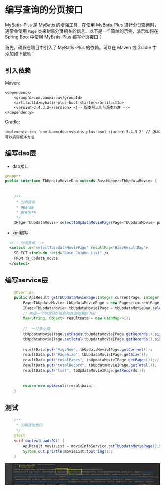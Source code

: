 # 编写查询的分页接口


MyBatis-Plus 是 MyBatis 的增强工具，在使用 MyBatis-Plus 进行分页查询时，通常会使用 `Page` 类来封装分页相关的信息。以下是一个简单的示例，演示如何在 Spring Boot 中使用 MyBatis-Plus 编写分页接口：

首先，确保在项目中引入了 MyBatis-Plus 的依赖。可以在 Maven 或 Gradle 中添加如下依赖：

## 引入依赖

Maven:

```
<dependency>
    <groupId>com.baomidou</groupId>
    <artifactId>mybatis-plus-boot-starter</artifactId>
    <version>3.4.3.2</version> <!-- 版本号以实际版本为准 -->
</dependency>

```

Gradle:

```
implementation 'com.baomidou:mybatis-plus-boot-starter:3.4.3.2' // 版本号以实际版本为准
```



## 编写dao层

- dao接口

```java
@Mapper
public interface TbUpdataMovieDao extends BaseMapper<TbUpdataMovie> {


    /**
     * 分页查询
     * @param
     * @return
     */
    IPage<TbUpdataMovie> selectTbUpdataMoviePage(Page<TbUpdataMovie> page);

```

- xml编写

```xml
  <!-- 分页查询 -->
  <select id="selectTbUpdataMoviePage" resultMap="BaseResultMap">
    SELECT <include refid="Base_Column_List" />
    FROM tb_updata_movie
  </select>

```

## 编写service层

```java
    @Override
    public ApiResult getTbUpdataMoviePage(Integer currentPage, Integer pageSize) {
        Page<TbUpdataMovie> tbUpdataMoviePage = new Page<>(currentPage, pageSize);
        IPage<TbUpdataMovie> tbUpdataMovieIPage = tbUpdataMovieDao.selectTbUpdataMoviePage(tbUpdataMoviePage);
        // 构造一个包含分页信息和查询结果的 Map
        Map<String, Object> resultData = new HashMap<>();

        //  一共多少页
        tbUpdataMovieIPage.setPages(tbUpdataMovieIPage.getRecords().size()/pageSize+1);
        tbUpdataMovieIPage.setTotal(tbUpdataMovieIPage.getRecords().size());

        resultData.put("PageNum", tbUpdataMovieIPage.getCurrent());
        resultData.put("PageSize", tbUpdataMovieIPage.getSize());
        resultData.put("totalPages", tbUpdataMovieIPage.getPages());// 总页数
        resultData.put("totalRecord", tbUpdataMovieIPage.getTotal());
        resultData.put("list", tbUpdataMovieIPage.getRecords());


        return new ApiResult(resultData);
    }
```



## 测试

```java
    /**
     * 分页查询接口
     */
    @Test
    void contextLoads02() {
        ApiResult movieList = movieInfoService.getTbUpdataMoviePage(2,50);
        System.out.println(movieList.toString());
    }

```

![image-20231231121222553](04编写查询的分页接口.assets/image-20231231121222553.png)







